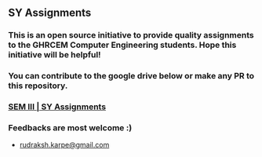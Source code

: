 
## SY Assignments

### This is an open source initiative to provide quality assignments to the GHRCEM Computer Engineering students. Hope this initiative will be helpful!
### You can contribute to the google drive below or make any PR to this repository.
### [SEM III | SY Assignments](https://drive.google.com/drive/folders/1tTN_Z4A2KcQ2x9RtvSEtvPegCmdHHMF2?usp=sharing)


### Feedbacks are most welcome :)
- rudraksh.karpe@gmail.com
